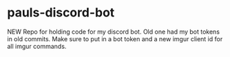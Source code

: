 # pauls-discord-bot
NEW Repo for holding code for my discord bot.
Old one had my bot tokens in old commits.
Make sure to put in a bot token and a new imgur client id for all imgur commands.
